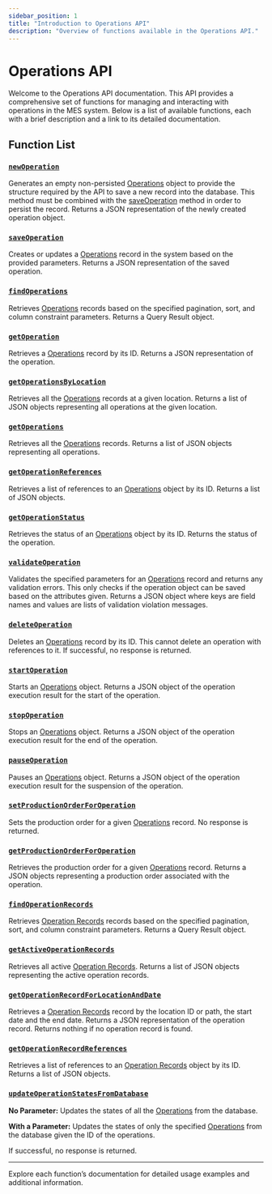 ```yaml
---
sidebar_position: 1
title: "Introduction to Operations API"
description: "Overview of functions available in the Operations API."
---
```


# Operations API

Welcome to the Operations API documentation. This API provides a comprehensive set of functions for managing and interacting with operations in the MES system. Below is a list of available functions, each with a brief description and a link to its detailed documentation.

## Function List

### [`newOperation`](./new-operation)

Generates an empty non-persisted [Operations](../../data-model/operation-model/operation) object to provide the structure required by the API
to save a new record into the database. This method must be combined with the [saveOperation](./save-operation) method in order to persist the record.
Returns a JSON representation of the newly created operation object.

### [`saveOperation`](./save-operation)

Creates or updates a [Operations](../../data-model/operation-model/operation) record in the system based on the provided parameters. Returns a JSON representation of the saved operation.

### [`findOperations`](./find-operations)

Retrieves [Operations](../../data-model/operation-model/operation) records based on the specified pagination, sort, and column constraint parameters. Returns a Query Result object.

### [`getOperation`](./get-operation)

Retrieves a [Operations](../../data-model/operation-model/operation) record by its ID. Returns a JSON representation of the operation.

### [`getOperationsByLocation`](./get-operations-by-location)

Retrieves all the [Operations](../../data-model/operation-model/operation) records at a given location. Returns a list of JSON objects representing all operations at the given location.

### [`getOperations`](./get-operations)

Retrieves all the [Operations](../../data-model/operation-model/operation) records. Returns a list of JSON objects representing all operations.

### [`getOperationReferences`](./get-operation-references)

Retrieves a list of references to an [Operations](../../data-model/operation-model/operation) object by its ID. Returns a list of JSON objects.

### [`getOperationStatus`](./get-operation-status)

Retrieves the status of an [Operations](../../data-model/operation-model/operation) object by its ID. Returns the status of the operation.

### [`validateOperation`](./validate-operation)

Validates the specified parameters for an [Operations](../../data-model/operation-model/operation) record and returns any validation errors.
This only checks if the operation object can be saved based on the attributes given. Returns a JSON object where keys are field names and values are lists of validation violation messages.

### [`deleteOperation`](./delete-operation)

Deletes an [Operations](../../data-model/operation-model/operation) record by its ID. This cannot delete an operation with references to it. If successful, no response is returned.

### [`startOperation`](./start-operation)

Starts an [Operations](../../data-model/operation-model/operation) object. Returns a JSON object of the operation execution result for the start of the operation.

### [`stopOperation`](./stop-operation)

Stops an [Operations](../../data-model/operation-model/operation) object. Returns a JSON object of the operation execution result for the end of the operation.

### [`pauseOperation`](./pause-operation)

Pauses an [Operations](../../data-model/operation-model/operation) object. Returns a JSON object of the operation execution result for the suspension of the operation.

### [`setProductionOrderForOperation`](./set-production-order-for-operation)

Sets the production order for a given [Operations](../../data-model/operation-model/operation) record. No response is returned.

### [`getProductionOrderForOperation`](./get-production-order-for-operation)

Retrieves the production order for a given [Operations](../../data-model/operation-model/operation) record. Returns a JSON objects representing a production order associated with the operation.

### [`findOperationRecords`](./find-operation-records)

Retrieves [Operation Records](../../data-model/operation-model/operation-record) records based on the specified pagination, sort, and column constraint parameters. Returns a Query Result object.

### [`getActiveOperationRecords`](./get-active-operation-records)

Retrieves all active [Operation Records](../../data-model/operation-model/operation-record). Returns a list of JSON objects representing the active operation records.

### [`getOperationRecordForLocationAndDate`](./get-operation-record-for-location-and-date)

Retrieves a [Operation Records](../../data-model/operation-model/operation-record) record by the location ID or path, the start date and the end date. Returns a JSON representation of the operation record. Returns nothing if no operation record is found.

### [`getOperationRecordReferences`](./get-operation-record-references)

Retrieves a list of references to an [Operation Records](../../data-model/operation-model/operation-record) object by its ID. Returns a list of JSON objects.

### [`updateOperationStatesFromDatabase`](./update-operation-states-from-database)

**No Parameter:** Updates the states of all the [Operations](../../data-model/operation-model/operation) from the database.

**With a Parameter:** Updates the states of only the specified [Operations](../../data-model/operation-model/operation) from the database given
the ID of the operations.

If successful, no response is returned.

---

Explore each function’s documentation for detailed usage examples and additional information.
